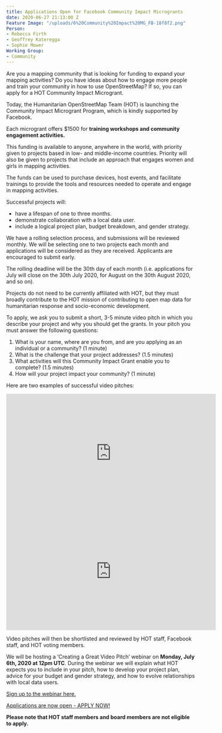 ```yaml
---
title: Applications Open for Facebook Community Impact Microgrants
date: 2020-06-27 21:13:00 Z
Feature Image: "/uploads/6%20Community%20Impact%20MG_FB-18f8f2.png"
Person:
- Rebecca Firth
- Geoffrey Kateregga
- Sophie Mower
Working Group:
- Community
---
```


Are you a mapping community that is looking for funding to expand your mapping activities? Do you have ideas about how to engage more people and train your community in how to use OpenStreetMap? If so, you can apply for a HOT Community Impact Microgrant. 

Today, the Humanitarian OpenStreetMap Team (HOT) is launching the Community Impact Microgrant Program, which is kindly supported by Facebook. 

Each microgrant offers $1500 for **training workshops and community engagement activities.**  

This funding is available to anyone, anywhere in the world, with priority given to projects based in low- and middle-income countries. Priority will also be given to projects that include an approach that engages women and girls in mapping activities. 

The funds can be used to purchase devices, host events, and facilitate trainings to provide the tools and resources needed to operate and engage in mapping activities.

Successful projects will: 
* have a lifespan of one to three months.
* demonstrate collaboration with a local data user.
* include a logical project plan, budget breakdown, and gender strategy.

We have a rolling selection process, and submissions will be reviewed monthly. We will be selecting one to two projects each month and applications will be considered as they are received. Applicants are encouraged to submit early. 

The rolling deadline will be the 30th day of each month (i.e. applications for July will close on the 30th July 2020, for August on the 30th August 2020, and so on).  

Projects do not need to be currently affiliated with HOT, but they must broadly contribute to the HOT mission of contributing to open map data for humanitarian response and socio-economic development.
 
To apply, we ask you to submit a short, 3-5 minute video pitch in which you describe your project and why you should get the grants. In your pitch you must answer the following questions: 
1. What is your name, where are you from, and are you applying as an individual or a community? (1 minute)
2. What is the challenge that your project addresses? (1.5 minutes)
3. What activities will this Community Impact Grant enable you to complete? (1.5 minutes)
4. How will your project impact your community? (1 minute)

Here are two examples of successful video pitches:

<iframe width="560" height="315" src="https://www.youtube.com/embed/QxBNl_iOsVg" frameborder="0" allow="accelerometer; autoplay; encrypted-media; gyroscope; picture-in-picture" allowfullscreen></iframe>

<iframe width="560" height="315" src="https://www.youtube.com/embed/EQ54NESoIX4" frameborder="0" allow="accelerometer; autoplay; encrypted-media; gyroscope; picture-in-picture" allowfullscreen></iframe>

Video pitches will then be shortlisted and reviewed by HOT staff, Facebook staff, and HOT voting members. 

We will be hosting a ‘Creating a Great Video Pitch’ webinar on **Monday, July 6th, 2020 at 12pm UTC**. During the webinar we will explain what HOT expects you to include in your pitch, how to develop your project plan, advice for your budget and gender strategy, and how to evolve relationships with local data users. 

[Sign up to the webinar here.](https://www.eventbrite.com/e/creating-a-great-video-pitch-tickets-110969954120)

[Applications are now open - APPLY NOW!](https://docs.google.com/forms/d/1Wc3jPdggGhzCua5_37w6oQGBT2caCqUSe3d1s0bFsQE/edit?usp=sharing)

**Please note that HOT staff members and board members are not eligible to apply.**



